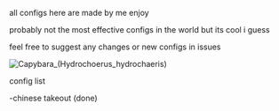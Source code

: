 all configs here are made by me enjoy

probably not the most effective configs in the world but its cool i guess

feel free to suggest any changes or new configs in issues 

![Capybara_(Hydrochoerus_hydrochaeris)](https://user-images.githubusercontent.com/77473641/209442931-ef0431e8-d608-497d-9fa7-96a19adea451.JPG)

config list

-chinese takeout (done)
